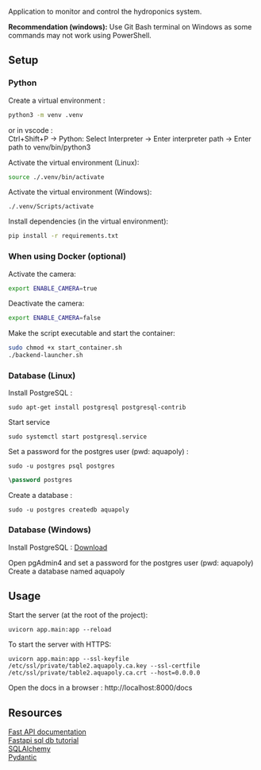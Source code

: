 Application to monitor and control the hydroponics system.

**Recommendation (windows):** Use Git Bash terminal on Windows as some commands may not work using PowerShell.

## Setup

### Python

Create a virtual environment :
```bash
python3 -m venv .venv
```
or in vscode : \
Ctrl+Shift+P -> Python: Select Interpreter -> Enter interpreter path -> Enter path to venv/bin/python3

Activate the virtual environment (Linux):
```bash
source ./.venv/bin/activate
```

Activate the virtual environment (Windows):
```
./.venv/Scripts/activate
```

Install dependencies (in the virtual environment):
```bash
pip install -r requirements.txt
```

### When using Docker (optional)

Activate the camera:
```bash
export ENABLE_CAMERA=true
```

Deactivate the camera:
```bash
export ENABLE_CAMERA=false
```

Make the script executable and start the container:
```bash
sudo chmod +x start_container.sh
./backend-launcher.sh
```

### Database (Linux)
Install PostgreSQL :
```
sudo apt-get install postgresql postgresql-contrib
```
Start service 
```
sudo systemctl start postgresql.service
```
Set a password for the postgres user (pwd: aquapoly) :
```
sudo -u postgres psql postgres
```
```sql
\password postgres
```

Create a database :
```
sudo -u postgres createdb aquapoly
```

### Database (Windows)
Install PostgreSQL : [Download](https://www.postgresql.org/download/windows/)

Open pgAdmin4 and set a password for the postgres user (pwd: aquapoly) \
Create a database named aquapoly

## Usage

Start the server (at the root of the project):
```
uvicorn app.main:app --reload
```

To start the server with HTTPS:
```
uvicorn app.main:app --ssl-keyfile /etc/ssl/private/table2.aquapoly.ca.key --ssl-certfile /etc/ssl/private/table2.aquapoly.ca.crt --host=0.0.0.0
```

Open the docs in a browser :
http://localhost:8000/docs

## Resources

[Fast API documentation](https://fastapi.tiangolo.com/) \
[Fastapi sql db tutorial](https://fastapi.tiangolo.com/tutorial/sql-databases/) \
[SQLAlchemy](https://www.sqlalchemy.org/) \
[Pydantic](https://pydantic-docs.helpmanual.io/)